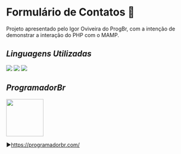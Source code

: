 # Formulário de Contatos 📧

Projeto apresentado pelo Igor Oviveira do ProgBr, com a intenção de demonstrar a interação do PHP com o MAMP.

## *Linguagens Utilizadas* 

<p align="left">
<img src="https://img.shields.io/badge/HTML5-E34F26?style=for-the-badge&logo=html5&logoColor=white"/>
<img src="https://img.shields.io/badge/CSS3-1572B6?style=for-the-badge&logo=css3&logoColor=white"/>
<img src="https://img.shields.io/badge/PHP-777BB4?style=for-the-badge&logo=php&logoColor=white"/>

## *ProgramadorBr*

<p align="left">
<img src="https://user-images.githubusercontent.com/89155684/136817498-488fd32e-4c57-4be7-a8f0-2e16cc9b58bd.png"  width="100"/>

▶https://programadorbr.com/



